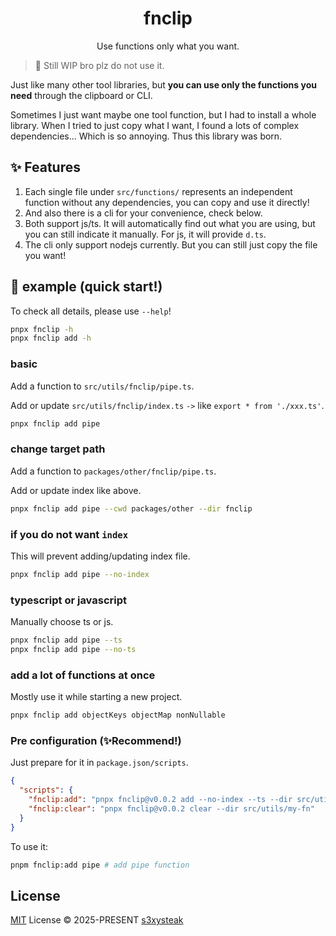 <h1 align="center">fnclip</h1>

<p align="center">
Use functions only what you want.
</p>

> 🔨 Still WIP bro plz do not use it.

Just like many other tool libraries, but **you can use only the functions you need** through the clipboard or CLI.

Sometimes I just want maybe one tool function, but I had to install a whole library. When I tried to just copy what I want, I found a lots of complex dependencies... Which is so annoying. Thus this library was born.

## ✨ Features

1. Each single file under `src/functions/` represents an independent function without any dependencies, you can copy and use it directly!
2. And also there is a cli for your convenience, check below.
3. Both support js/ts. It will automatically find out what you are using, but you can still indicate it manually. For js, it will provide `d.ts`.
4. The cli only support nodejs currently. But you can still just copy the file you want!

## 🚀 example (quick start!)

To check all details, please use `--help`!

```sh
pnpx fnclip -h
pnpx fnclip add -h
```

### basic

Add a function to `src/utils/fnclip/pipe.ts`.

Add or update `src/utils/fnclip/index.ts` `->` like `export * from './xxx.ts'`.

```sh
pnpx fnclip add pipe
```

### change target path

Add a function to `packages/other/fnclip/pipe.ts`.

Add or update index like above.

```sh
pnpx fnclip add pipe --cwd packages/other --dir fnclip
```

### if you do not want `index`

This will prevent adding/updating index file.

```sh
pnpx fnclip add pipe --no-index
```

### typescript or javascript

Manually choose ts or js.

```sh
pnpx fnclip add pipe --ts
pnpx fnclip add pipe --no-ts
```

### add a lot of functions at once

Mostly use it while starting a new project.

```sh
pnpx fnclip add objectKeys objectMap nonNullable
```

### Pre configuration (✨Recommend!)

Just prepare for it in `package.json/scripts`.

```json
{
  "scripts": {
    "fnclip:add": "pnpx fnclip@v0.0.2 add --no-index --ts --dir src/utils/my-fn",
    "fnclip:clear": "pnpx fnclip@v0.0.2 clear --dir src/utils/my-fn"
  }
}
```

To use it:

```sh
pnpm fnclip:add pipe # add pipe function
```

## License

[MIT](/LICENSE) License © 2025-PRESENT [s3xysteak](https://github.com/s3xysteak/)
